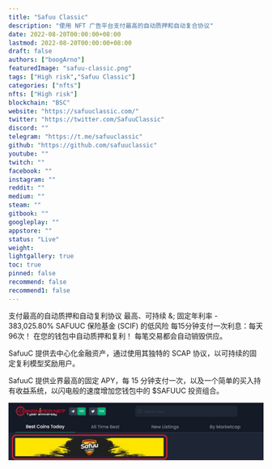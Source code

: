 ```yaml
---
title: "Safuu Classic"
description: "使用 NFT 广告平台支付最高的自动质押和自动复合协议"
date: 2022-08-20T00:00:00+08:00
lastmod: 2022-08-20T00:00:00+08:00
draft: false
authors: ["boogArno"]
featuredImage: "safuu-classic.png"
tags: ["High risk","Safuu Classic"]
categories: ["nfts"]
nfts: ["High risk"]
blockchain: "BSC"
website: "https://safuuclassic.com/"
twitter: "https://twitter.com/SafuuClassic"
discord: ""
telegram: "https://t.me/safuuclassic"
github: "https://github.com/safuuclassic"
youtube: ""
twitch: ""
facebook: ""
instagram: ""
reddit: ""
medium: ""
steam: ""
gitbook: ""
googleplay: ""
appstore: ""
status: "Live"
weight: 
lightgallery: true
toc: true
pinned: false
recommend: false
recommend1: false
---
```

支付最高的自动质押和自动复利协议
最高、可持续 &; 固定年利率 - 383,025.80%
SAFUUC 保险基金 (SCIF) 的低风险
每15分钟支付一次利息：每天96次！
在您的钱包中自动质押和复利！
每笔交易都会自动销毁供应。

SafuuC 提供去中心化金融资产，通过使用其独特的 SCAP 协议，以可持续的固定复利模型奖励用户。

SafuuC 提供业界最高的固定 APY，每 15 分钟支付一次，以及一个简单的买入持有收益系统，以闪电般的速度增加您钱包中的 $SAFUUC 投资组合。

![FXnegcKacAA2Ihv](FXnegcKacAA2Ihv.jpg)